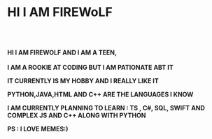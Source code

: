<h1> HI I AM FIREWoLF</h1>
<br>
<br>
<strong>
<p>
HI I AM FIREWOLF AND I AM A TEEN,<br>
<br>I AM A ROOKIE AT CODING BUT I AM PATIONATE ABT IT<br>


IT CURRENTLY IS MY HOBBY AND I REALLY LIKE IT<br>

PYTHON,JAVA,HTML AND C++ ARE THE LANGUAGES I KNOW<br>

I AM CURRENTLY PLANNING TO LEARN : TS , C#, SQL, SWIFT AND COMPLEX JS AND C++ ALONG WITH PYTHON  <br>

PS : I LOVE MEMES:)</strong>
